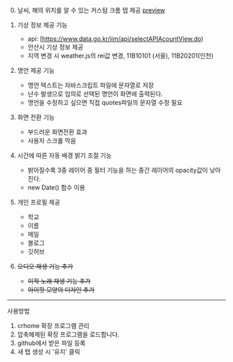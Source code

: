 0. 날씨, 해의 위치를 알 수 있는 커스텀 크롬 탭 제공 <a href="https://044apde.github.io/my-new-tabs/" target='_blank' >preview</a>

1. 기상 정보 제공 기능

   - api: [https://www.data.go.kr/iim/api/selectAPIAcountView.do)
   - 안산시 기상 정보 제공
   - 지역 변경 시 weather.js의 rei값 변경, 11B10101 (서울), 11B20201(인천)

2. 명언 제공 기능
   - 명언 텍스트는 자바스크립트 파일에 문자열로 저장
   - 난수 발생으로 임의로 선택된 명언이 화면에 출력된다.
   - 명언을 수정하고 싶으면 직접 quotes파일의 문자열 수정 필요
   
3. 화면 전환 기능

   - 부드러운 화면전환 효과
   - 사용자 스크롤 막음

4. 시간에 따른 자동 배경 밝기 조절 기능

   - 밝아질수록 3중 레이어 중 필터 기능을 하는 중간 레이어의 opacity값이 낮아진다.
   - new Date() 함수 이용

5. 개인 프로필 제공

   - 학교
   - 이름
   - 메일
   - 블로그
   - 깃허브

6. <del>오디오 재생 기능 추가</del>
   - <del>이적 노래 재생 기능 추가</del>
   - <del>아이팟 모양의 디자인 추가 </del>


---

사용방법

1. crhome 확장 프로그램 관리 
2. 압축해제된 확장 프로그램을 로드합니다.
3. github에서 받은 파일 등록 
4. 새 탭 생성 시 '유지' 클릭
